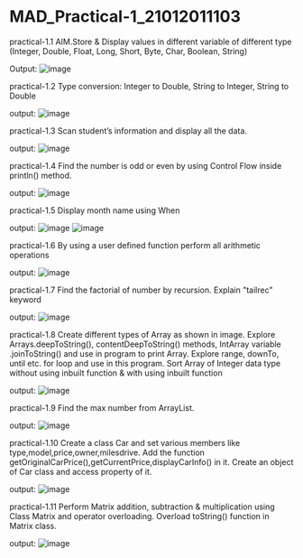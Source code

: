 # MAD_Practical-1_21012011103

practical-1.1
AIM.Store & Display values in different variable of different type (Integer, Double, Float, Long, Short, Byte, Char, Boolean, String)

Output:
![image](https://github.com/Rohan3429/MAD_Practical-1_21012011103/assets/98172369/06a06182-c3d0-458d-9ede-9bee2faaca87)

practical-1.2
Type conversion:
Integer to Double, String to Integer, String to Double

output:
![image](https://github.com/Rohan3429/MAD_Practical-1_21012011103/assets/98172369/424e3251-3cda-4b7f-b634-bf842d0e1ee3)

practical-1.3
Scan student’s information and display all the data.

output:
![image](https://github.com/Rohan3429/MAD_Practical-1_21012011103/assets/98172369/13101cf2-5541-48f2-81c9-69db13541392)

practical-1.4
Find the number is odd or even by using Control Flow inside println() method.

output:
![image](https://github.com/Rohan3429/MAD_Practical-1_21012011103/assets/98172369/2319ae81-ff49-465b-9971-fa291d2a7948)

practical-1.5
Display month name using When

output:
![image](https://github.com/Rohan3429/MAD_Practical-1_21012011103/assets/98172369/26d6ff4b-07f7-4ae8-a7e1-9437f25b64df)
![image](https://github.com/Rohan3429/MAD_Practical-1_21012011103/assets/98172369/c915f807-a148-4853-ab57-7e9ce52a1fe0)

practical-1.6
By using a user defined function perform all arithmetic operations

output:
![image](https://github.com/Rohan3429/MAD_Practical-1_21012011103/assets/98172369/105d9591-0e05-45c5-b0d4-b5f8a69ac763)

practical-1.7
Find the factorial of number by recursion. Explain "tailrec" keyword

output:
![image](https://github.com/Rohan3429/MAD_Practical-1_21012011103/assets/98172369/343d6de3-6157-4544-9014-192a27bd4037)

practical-1.8
Create different types of Array as shown in image. Explore Arrays.deepToString(), contentDeepToString() methods, IntArray variable .joinToString()  and use in program to print Array. Explore range, downTo, until etc. for loop and use in this program. Sort Array of Integer data type without using inbuilt function & with using inbuilt function

output:
![image](https://github.com/Rohan3429/MAD_Practical-1_21012011103/assets/98172369/a880fe4d-5e39-4d13-921b-e4dd4d6465c5)


practical-1.9
Find the max number from ArrayList.

output:
![image](https://github.com/Rohan3429/MAD_Practical-1_21012011103/assets/98172369/f65a0a8d-b432-4d17-a57c-e7f5077c0c58)

practical-1.10
Create a class Car and set various members like type,model,price,owner,milesdrive. Add the function getOriginalCarPrice(),getCurrentPrice,displayCarInfo() in it. Create an object of Car class and access property of it. 

output:
![image](https://github.com/Rohan3429/MAD_Practical-1_21012011103/assets/98172369/77297485-f81a-4673-8b7f-ad12a3bbeb01)


practical-1.11
Perform Matrix addition, subtraction & multiplication using Class Matrix and operator overloading. Overload toString() function in Matrix class. 

output:
![image](https://github.com/Rohan3429/MAD_Practical-1_21012011103/assets/98172369/aebd3eac-0b71-4e36-a886-28f8fa13a2fb)


